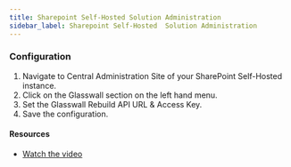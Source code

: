 ```yaml
---
title: Sharepoint Self-Hosted Solution Administration
sidebar_label: Sharepoint Self-Hosted  Solution Administration
---
```



### Configuration
1. Navigate to Central Administration Site of your SharePoint Self-Hosted instance.
2. Click on the Glasswall section on the left hand menu.
3. Set the Glasswall Rebuild API URL & Access Key. 
4. Save the configuration.

#### Resources
- [Watch the video](../../../../static/video/docs/websites/sharepoint/self-hosted/SharePoint-SelfHosted-Administration.mp4)